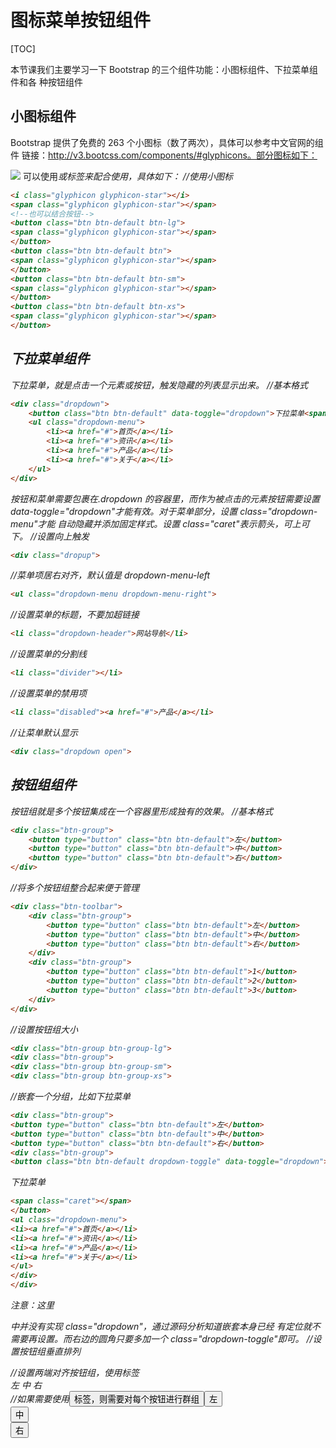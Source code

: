 # 图标菜单按钮组件
[TOC]


本节课我们主要学习一下 Bootstrap 的三个组件功能：小图标组件、下拉菜单组件和各
种按钮组件
## 小图标组件
Bootstrap 提供了免费的 263 个小图标（数了两次），具体可以参考中文官网的组件
链接：http://v3.bootcss.com/components/#glyphicons。部分图标如下：

![](./_image/2018-05-10-20-20-48.jpg)
可以使用<i>或<span>标签来配合使用，具体如下：
//使用小图标
```html
<i class="glyphicon glyphicon-star"></i>
<span class="glyphicon glyphicon-star"></span>
<!--也可以结合按钮-->
<button class="btn btn-default btn-lg">
<span class="glyphicon glyphicon-star"></span>
</button>
<button class="btn btn-default btn">
<span class="glyphicon glyphicon-star"></span>
</button>
<button class="btn btn-default btn-sm">
<span class="glyphicon glyphicon-star"></span>
</button>
<button class="btn btn-default btn-xs">
<span class="glyphicon glyphicon-star"></span>
</button>
```

## 下拉菜单组件
下拉菜单，就是点击一个元素或按钮，触发隐藏的列表显示出来。
//基本格式
```html
<div class="dropdown">
    <button class="btn btn-default" data-toggle="dropdown">下拉菜单<span class="caret"></span></button>
    <ul class="dropdown-menu">
        <li><a href="#">首页</a></li>
        <li><a href="#">资讯</a></li>
        <li><a href="#">产品</a></li>
        <li><a href="#">关于</a></li>
    </ul>
</div>
```
按钮和菜单需要包裹在.dropdown 的容器里，而作为被点击的元素按钮需要设置
data-toggle="dropdown"才能有效。对于菜单部分，设置 class="dropdown-menu"才能
自动隐藏并添加固定样式。设置 class="caret"表示箭头，可上可下。
//设置向上触发
```html
<div class="dropup">
```
//菜单项居右对齐，默认值是 dropdown-menu-left
```html
<ul class="dropdown-menu dropdown-menu-right">
```
//设置菜单的标题，不要加超链接
```html
<li class="dropdown-header">网站导航</li>
```
//设置菜单的分割线
```html
<li class="divider"></li>
```
//设置菜单的禁用项
```html
<li class="disabled"><a href="#">产品</a></li>
```
//让菜单默认显示
```html
<div class="dropdown open">
```

## 按钮组组件
按钮组就是多个按钮集成在一个容器里形成独有的效果。
//基本格式
```html
<div class="btn-group">
	<button type="button" class="btn btn-default">左</button>
	<button type="button" class="btn btn-default">中</button>
	<button type="button" class="btn btn-default">右</button>
</div>
```
//将多个按钮组整合起来便于管理
```html
<div class="btn-toolbar">
	<div class="btn-group">
		<button type="button" class="btn btn-default">左</button>
		<button type="button" class="btn btn-default">中</button>
		<button type="button" class="btn btn-default">右</button>
	</div>
	<div class="btn-group">
		<button type="button" class="btn btn-default">1</button>
		<button type="button" class="btn btn-default">2</button>
		<button type="button" class="btn btn-default">3</button>
	</div>
</div>
```
//设置按钮组大小
```html
<div class="btn-group btn-group-lg">
<div class="btn-group">
<div class="btn-group btn-group-sm">
<div class="btn-group btn-group-xs">
```
//嵌套一个分组，比如下拉菜单
```html
<div class="btn-group">
<button type="button" class="btn btn-default">左</button>
<button type="button" class="btn btn-default">中</button>
<button type="button" class="btn btn-default">右</button>
<div class="btn-group">
<button class="btn btn-default dropdown-toggle" data-toggle="dropdown">
```
下拉菜单
```html
<span class="caret"></span>
</button>
<ul class="dropdown-menu">
<li><a href="#">首页</a></li>
<li><a href="#">资讯</a></li>
<li><a href="#">产品</a></li>
<li><a href="#">关于</a></li>
</ul>
</div>
</div>
```
注意：这里<div>中并没有实现 class="dropdown"，通过源码分析知道嵌套本身已经
有定位就不需要再设置。而右边的圆角只要多加一个 class="dropdown-toggle"即可。
//设置按钮组垂直排列
<div class="btn-group-vertical">
//设置两端对齐按钮组，使用<a>标签
<div class="btn-group-justified">
<a type="button" class="btn btn-default">左</a>
<a type="button" class="btn btn-default">中</a>
<a type="button" class="btn btn-default">右</a>
</div>
//如果需要使用<button>标签，则需要对每个按钮进行群组
<div class="btn-group-justified">
<div class="btn-group">
<button type="button" class="btn btn-default">左</button>
</div>
<div class="btn-group">
<button type="button" class="btn btn-default">中</button>
</div>
<div class="btn-group">
<button type="button" class="btn btn-default">右</button>
</div>
</div>
